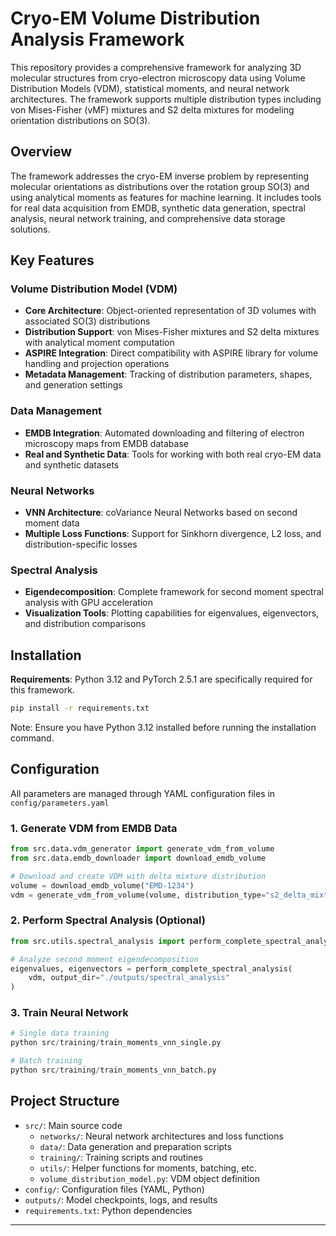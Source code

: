 # Cryo-EM Volume Distribution Analysis Framework

This repository provides a comprehensive framework for analyzing 3D molecular structures from cryo-electron microscopy data using Volume Distribution Models (VDM), statistical moments, and neural network architectures. The framework supports multiple distribution types including von Mises-Fisher (vMF) mixtures and S2 delta mixtures for modeling orientation distributions on SO(3).

## Overview

The framework addresses the cryo-EM inverse problem by representing molecular orientations as distributions over the rotation group SO(3) and using analytical moments as features for machine learning. It includes tools for real data acquisition from EMDB, synthetic data generation, spectral analysis, neural network training, and comprehensive data storage solutions.

## Key Features

### Volume Distribution Model (VDM)
- **Core Architecture**: Object-oriented representation of 3D volumes with associated SO(3) distributions
- **Distribution Support**: von Mises-Fisher mixtures and S2 delta mixtures with analytical moment computation
- **ASPIRE Integration**: Direct compatibility with ASPIRE library for volume handling and projection operations
- **Metadata Management**: Tracking of distribution parameters, shapes, and generation settings

### Data Management
- **EMDB Integration**: Automated downloading and filtering of electron microscopy maps from EMDB database
- **Real and Synthetic Data**: Tools for working with both real cryo-EM data and synthetic datasets

### Neural Networks
- **VNN Architecture**: coVariance Neural Networks based on second moment data
- **Multiple Loss Functions**: Support for Sinkhorn divergence, L2 loss, and distribution-specific losses

### Spectral Analysis
- **Eigendecomposition**: Complete framework for second moment spectral analysis with GPU acceleration
- **Visualization Tools**: Plotting capabilities for eigenvalues, eigenvectors, and distribution comparisons

## Installation

**Requirements**: Python 3.12 and PyTorch 2.5.1 are specifically required for this framework.

```bash
pip install -r requirements.txt
```

Note: Ensure you have Python 3.12 installed before running the installation command.

## Configuration

All parameters are managed through YAML configuration files in `config/parameters.yaml`


### 1. Generate VDM from EMDB Data
```python
from src.data.vdm_generator import generate_vdm_from_volume
from src.data.emdb_downloader import download_emdb_volume

# Download and create VDM with delta mixture distribution
volume = download_emdb_volume("EMD-1234")
vdm = generate_vdm_from_volume(volume, distribution_type="s2_delta_mixture")
```

### 2. Perform Spectral Analysis (Optional)
```python
from src.utils.spectral_analysis import perform_complete_spectral_analysis

# Analyze second moment eigendecomposition
eigenvalues, eigenvectors = perform_complete_spectral_analysis(
    vdm, output_dir="./outputs/spectral_analysis"
)
```

### 3. Train Neural Network
```python
# Single data training
python src/training/train_moments_vnn_single.py

# Batch training
python src/training/train_moments_vnn_batch.py
```

## Project Structure
- `src/`: Main source code
  - `networks/`: Neural network architectures and loss functions
  - `data/`: Data generation and preparation scripts
  - `training/`: Training scripts and routines
  - `utils/`: Helper functions for moments, batching, etc.
  - `volume_distribution_model.py`: VDM object definition
- `config/`: Configuration files (YAML, Python)
- `outputs/`: Model checkpoints, logs, and results
- `requirements.txt`: Python dependencies
---
